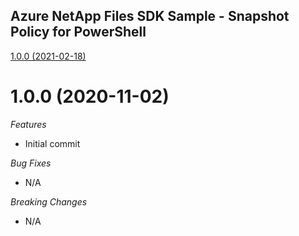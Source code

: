 ## Azure NetApp Files SDK Sample - Snapshot Policy for PowerShell

[1.0.0 (2021-02-18)](#1.0.0 (2021-02-18))

# 1.0.0 (2020-11-02)

*Features*
* Initial commit

*Bug Fixes*
* N/A

*Breaking Changes*
* N/A
